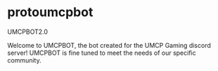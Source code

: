 # protoumcpbot
UMCPBOT2.0

Welcome to UMCPBOT, the bot created for the UMCP Gaming discord server! 
UMCPBOT is fine tuned to meet the needs of our specific community.
